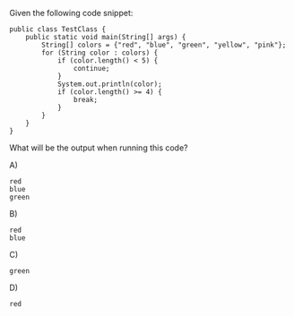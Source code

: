 Given the following code snippet:

```
public class TestClass {
    public static void main(String[] args) {
        String[] colors = {"red", "blue", "green", "yellow", "pink"};
        for (String color : colors) {
            if (color.length() < 5) {
                continue;
            }
            System.out.println(color);
            if (color.length() >= 4) {
                break;
            }
        }
    }
}
```

What will be the output when running this code?

A)
```
red
blue
green
```

B)
```
red
blue
```

C)
```
green
```

D)
```
red
```